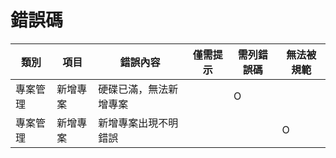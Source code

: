 # 錯誤碼

| 類別     | 項目     | 錯誤內容               | 僅需提示 | 需列錯誤碼 | 無法被規範 |
| -------- | -------- | ---------------------- | -------- | ---------- | ---------- |
| 專案管理 | 新增專案 | 硬碟已滿，無法新增專案 |          | O          |            |
| 專案管理 | 新增專案 | 新增專案出現不明錯誤   |          |            | O          |

